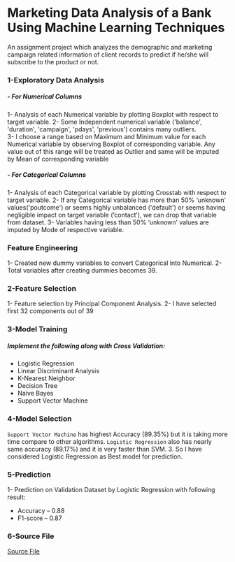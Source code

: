 # Marketing Data Analysis of a Bank Using Machine Learning Techniques

An assignment project which analyzes the demographic and marketing campaign related information of client records to predict if he/she will subscribe to the product or not.

### 1-Exploratory Data Analysis

##### - For Numerical Columns
1- Analysis of each Numerical variable by plotting Boxplot with respect to target variable. 
2- Some Independent numerical variable ('balance', 'duration', 'campaign', 'pdays', 'previous') contains many outliers.  
3- I choose a range based on Maximum and Minimum value for each Numerical variable by observing Boxplot of corresponding variable. Any value out of this range will be treated as Outlier and same will be imputed by Mean of corresponding variable

##### - For Categorical Columns
1- Analysis of each Categorical variable by plotting Crosstab with respect to target variable. 
2- If any Categorical variable has more than 50% ‘unknown’ values('poutcome') or seems highly unbalanced ('default') or seems having negligible impact on target variable (‘contact’), we can drop that variable from dataset. 
3- Variables having less than 50% ‘unknown’ values are imputed by Mode of respective variable. 


### Feature Engineering
1- Created new dummy variables to convert Categorical into Numerical. 
2- Total variables after creating dummies becomes 39. 

### 2-Feature Selection
1- Feature selection by Principal Component Analysis. 
2- I have selected first 32 components out of 39

### 3-Model Training
##### Implement the following along with Cross Validation:
- Logistic Regression
- Linear Discriminant Analysis
- K-Nearest Neighbor
- Decision Tree
- Naive Bayes
- Support Vector Machine 

### 4-Model Selection
```Support Vector Machine``` has highest Accuracy (89.35%) but it is taking more time compare to other algorithms. 
```Logistic Regression``` also has nearly same accuracy (89.17%) and it is very faster than SVM. 
3. So I have considered Logistic Regression as Best model for prediction. 

### 5-Prediction
1- Prediction on Validation Dataset by Logistic Regression with following result: 
- Accuracy – 0.88            
- F1-score – 0.87 

### 6-Source File
[Source File](cls_model.ipynb)
